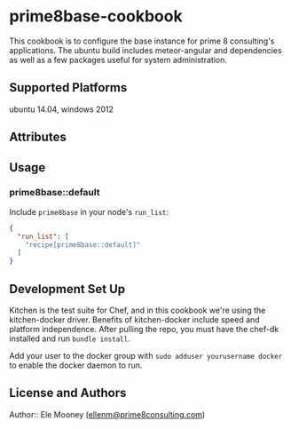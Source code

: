 # prime8base-cookbook

This cookbook is to configure the base instance for prime 8 consulting's applications.
The ubuntu build includes meteor-angular and dependencies as well as a few packages 
useful for system administration.

## Supported Platforms

ubuntu 14.04, windows 2012

## Attributes

## Usage

### prime8base::default

Include `prime8base` in your node's `run_list`:

```json
{
  "run_list": [
    "recipe[prime8base::default]"
  ]
}
```
## Development Set Up
Kitchen is the test suite for Chef, and in this cookbook we're using the kitchen-docker driver.
Benefits of kitchen-docker include speed and platform independence. After pulling the repo, you 
must have the chef-dk installed and run `bundle install`. 

Add your user to the docker group with `sudo adduser yourusername docker` to enable the docker
daemon to run. 

## License and Authors

Author:: Ele Mooney (<ellenm@prime8consulting.com>)

